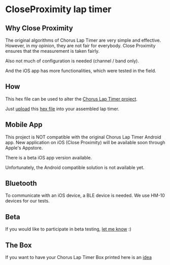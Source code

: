 # CloseProximity lap timer

## Why Close Proximity

The original algorithms of Chorus Lap Timer are very simple and effective. However, in my opinion, they are not fair for everybody. Close Proximity ensures that the measurement is taken fairly. 

Also not much of configuration is needed (channel / band only).

And the iOS app has more functionalities, which were tested in the field.

## How

This hex file can be used to alter the [Chorus Lap Timer project](https://github.com/voroshkov/Chorus-RF-Laptimer).

Just [upload](https://github.com/euphy/polargraph/wiki/Uploading-precompiled-binary-hex-files) this [hex file](CloseProximity.ino.eightanaloginputs.hex) into your assembled lap timer.

## Mobile App

This project is NOT compatible with the original Chorus Lap Timer Android app.
New application on iOS (Close Proximity) will be available soon through Apple's Appstore.

There is a beta iOS app version available.

Unfortunately, the Android compatible solution is not available yet.

## Bluetooth

To communicate with an iOS device, a BLE device is needed. We use HM-10 devices for our tests.

## Beta

If you would like to participate in beta testing, [let me know](mailto:mstramski@gmail.com) :)

## The Box

If you want to have your Chorus Lap Timer Box printed here is an [idea](https://www.thingiverse.com/thing:2602531)
